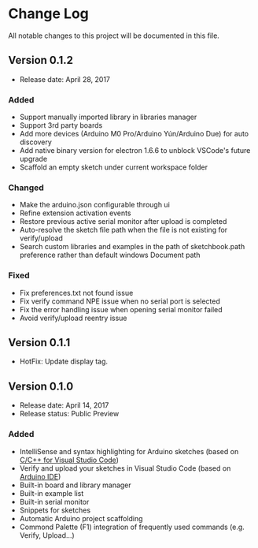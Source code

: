 # Change Log
All notable changes to this project will be documented in this file.

## Version 0.1.2
- Release date: April 28, 2017

### Added
- Support manually imported library in libraries manager
- Support 3rd party boards
- Add more devices (Arduino M0 Pro/Arduino Yún/Arduino Due) for auto discovery
- Add native binary version for electron 1.6.6 to unblock VSCode's future upgrade
- Scaffold an empty sketch under current workspace folder

### Changed
- Make the arduino.json configurable through ui
- Refine extension activation events
- Restore previous active serial monitor after upload is completed
- Auto-resolve the sketch file path when the file is not existing for verify/upload
- Search custom libraries and examples in the path of sketchbook.path preference rather than default windows Document path

### Fixed
- Fix preferences.txt not found issue
- Fix verify command NPE issue when no serial port is selected
- Fix the error handling issue when opening serial monitor failed
- Avoid verify/upload reentry issue

## Version 0.1.1
- HotFix: Update display tag. 

## Version 0.1.0
- Release date: April 14, 2017
- Release status: Public Preview

### Added
- IntelliSense and syntax highlighting for Arduino sketches (based on [C/C++ for Visual Studio Code](https://marketplace.visualstudio.com/items?itemName=ms-vscode.cpptools))
- Verify and upload your sketches in Visual Studio Code (based on [Arduino IDE](https://www.arduino.cc/en/main/software#download))
- Built-in board and library manager
- Built-in example list
- Built-in serial monitor
- Snippets for sketches
- Automatic Arduino project scaffolding
- Commond Palette (F1) integration of frequently used commands (e.g. Verify, Upload...)

